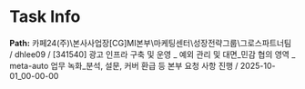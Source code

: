 # Task Info

**Path:** 카페24(주)\본사사업장\[CG]MI본부\마케팅센터\성장전략그룹\그로스파트너팀 / dhlee09 / [341540] 광고 인프라 구축 및 운영 _ 예외 관리 및 대면_민감 협의 영역 _ meta-auto 업무 녹화_분석, 설문, 커버 환급 등 본부 요청 사항 진행 / 2025-10-01_00-00-00

